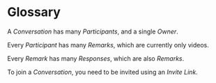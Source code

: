 # Glossary

A _Conversation_ has many _Participants_, and a single _Owner_.

Every _Participant_ has many _Remarks_, which are currently only videos.

Every _Remark_ has many _Responses_, which are also _Remarks_.

To join a _Conversation_, you need to be invited using an _Invite Link_.